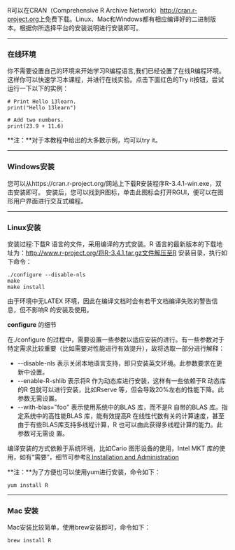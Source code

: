 
R可以在CRAN（Comprehensive R Archive Network）<http://cran.r-project.org>上免费下载。Linux、Mac和Windows都有相应编译好的二进制版本。根据你所选择平台的安装说明进行安装即可。

---

### 在线环境

你不需要设置自己的环境来开始学习R编程语言,我们已经设置了在线R编程环境。这样你可以快速学习本课程，并进行在线实验。点击下面红色的Try it按钮，尝试运行一下以下的实例：

```r_tryit
# Print Hello 13learn. 
print("Hello 13learn") 
 
# Add two numbers. 
print(23.9 + 11.6)
```

**注：**对于本教程中给出的大多数示例，均可以try it。

---

### Windows安装

您可以从https://cran.r-project.org/网站上下载R安装程序R-3.4.1-win.exe，双击安装即可。
安装后，您可以找到R图标，单击此图标会打开RGUI，便可以在图形用户界面进行交互式编程。

---

### Linux安装

安装过程:下载R 语言的文件，采用编译的方式安装。R 语言的最新版本的下载地址为：http://www.r-project.org/将R-3.4.1.tar.gz文件解压至R 安装目录，执行如下命令：
```
./configure --disable-nls
make
make install
```
由于环境中无LATEX 环境，因此在编译文档时会有若干文档编译失败的警告信息，但不影响R 的安装及使用。

**configure** 的细节

在./configure 的过程中，需要设置一些参数以适应安装的进行。有一些参数对于特定需求比较重要（比如需要对性能进行有效提升），故将选取一部分进行解释：

* --disable-nls 表示关闭本地语言支持，即只安装英文环境。此参数要求在更新中设置。
* --enable-R-shlib 表示将R 作为动态库进行安装，这样有一些依赖于R 动态库的R 包就可以进行安装，比如Rserve 等，但会导致20%左右的性能下降。此参数无需设置。
* --with-blas="foo" 表示使用系统中的BLAS 库，而不是R 自带的BLAS 库。指定系统中的高性能BLAS 库，能有效提高R 在线性代数有关的计算速度，甚至由于有些BLAS库支持多线程计算，R 也可以由此获得多线程计算的能力。此参数可无需设
置。

编译安装的方式依赖于系统环境，比如Cario 图形设备的使用，Intel MKT 库的使用，如有“需要”，细节可参考[R Installation and Administration](https://cran.r-project.org/doc/manuals/R-admin.pdf)

**注：**为了方便也可以使用yum进行安装，命令如下：
```
yum install R
```

---

### Mac 安装

Mac安装比较简单，使用brew安装即可，命令如下：
```
brew install R
```

